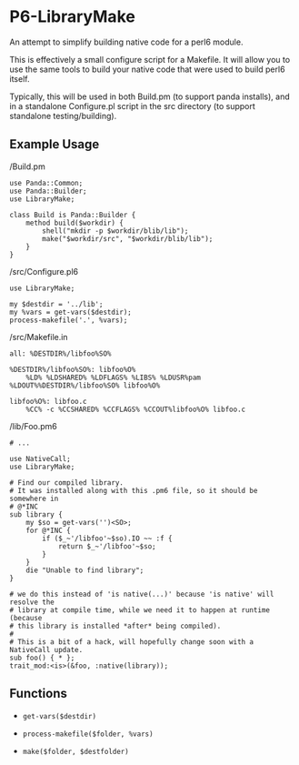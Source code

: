 P6-LibraryMake
==============

An attempt to simplify building native code for a perl6 module.

This is effectively a small configure script for a Makefile. It will allow you to
use the same tools to build your native code that were used to build perl6 itself.

Typically, this will be used in both Build.pm (to support panda installs), and in
a standalone Configure.pl script in the src directory (to support standalone
testing/building).

## Example Usage ##

/Build.pm

    use Panda::Common;
    use Panda::Builder;
    use LibraryMake;
    
    class Build is Panda::Builder {
        method build($workdir) {
            shell("mkdir -p $workdir/blib/lib");
            make("$workdir/src", "$workdir/blib/lib");
        }
    }

/src/Configure.pl6

    use LibraryMake;
    
    my $destdir = '../lib';
    my %vars = get-vars($destdir);
    process-makefile('.', %vars);

/src/Makefile.in

    all: %DESTDIR%/libfoo%SO%

    %DESTDIR%/libfoo%SO%: libfoo%O%
        %LD% %LDSHARED% %LDFLAGS% %LIBS% %LDUSR%pam %LDOUT%%DESTDIR%/libfoo%SO% libfoo%O%

    libfoo%O%: libfoo.c
        %CC% -c %CCSHARED% %CCFLAGS% %CCOUT%libfoo%O% libfoo.c

/lib/Foo.pm6

    # ...

    use NativeCall;
    use LibraryMake;

    # Find our compiled library.
    # It was installed along with this .pm6 file, so it should be somewhere in
    # @*INC
    sub library {
        my $so = get-vars('')<SO>;
        for @*INC {
            if ($_~'/libfoo'~$so).IO ~~ :f {
                return $_~'/libfoo'~$so;
            }
        }
        die "Unable to find library";
    }

    # we do this instead of 'is native(...)' because 'is native' will resolve the
    # library at compile time, while we need it to happen at runtime (because
    # this library is installed *after* being compiled).
    #
    # This is a bit of a hack, will hopefully change soon with a NativeCall update.
    sub foo() { * };
    trait_mod:<is>(&foo, :native(library));

## Functions ##

 -  `get-vars($destdir)`

 -  `process-makefile($folder, %vars)`

 -  `make($folder, $destfolder)`

